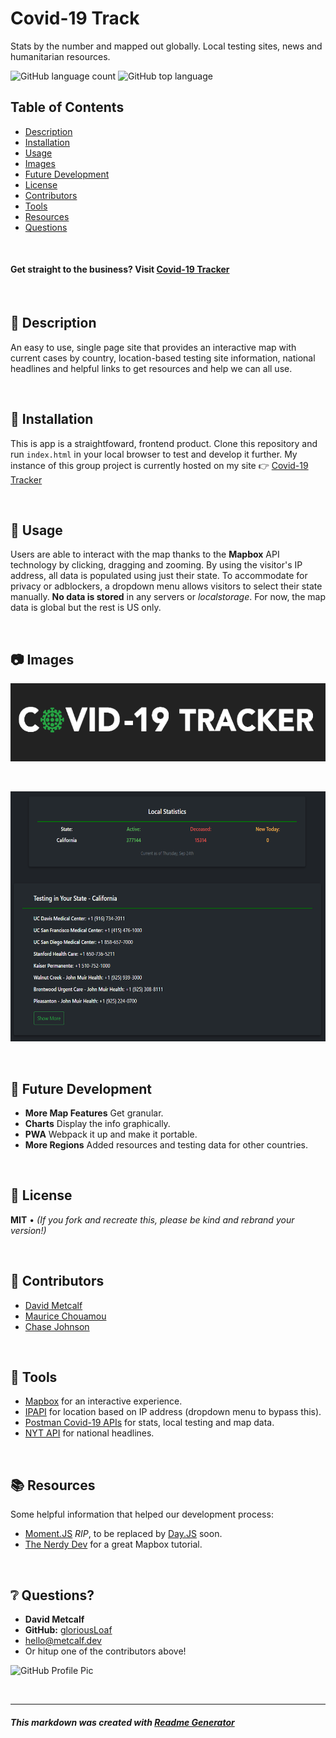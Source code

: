 # Covid-19 Track
Stats by the number and mapped out globally. Local testing sites, news and humanitarian resources.

![GitHub language count](https://img.shields.io/github/languages/count/gloriousLoaf/Covid-19-Tracker)
![GitHub top language](https://img.shields.io/github/languages/top/gloriousLoaf/Covid-19-Tracker)

## Table of Contents
* [Description](#-description)
* [Installation](#-installation)
* [Usage](#-usage)
* [Images](#-images)
* [Future Development](#-future-development)
* [License](#-license)
* [Contributors](#-contributors)
* [Tools](#-tools)
* [Resources](#-resources)
* [Questions](#-questions)
<p>&nbsp;</p>

#### Get straight to the business? Visit [Covid-19 Tracker](https://metcalf.dev/Covid-19-Tracker/)
<p>&nbsp;</p>

## 📝 Description
An easy to use, single page site that provides an interactive map with current cases by country, location-based testing site information, national headlines and helpful links to get resources and help we can all use.
<p>&nbsp;</p>

## 💾 Installation
This is app is a straightfoward, frontend product. Clone this repository and run ``` index.html ``` in your local browser to test and develop it further. My instance of this group project is currently hosted on my site 👉 [Covid-19 Tracker](https://metcalf.dev/Covid-19-Tracker/)
<p>&nbsp;</p>

## 📲 Usage
Users are able to interact with the map thanks to the **Mapbox** API technology by clicking, dragging and zooming. By using the visitor's IP address, all data is populated using just their state. To accommodate for privacy or adblockers, a dropdown menu allows visitors to select their state manually. **No data is stored** in any servers or *localstorage*. For now, the map data is global but the rest is US only.
<p>&nbsp;</p>

## 📷 Images
<img src="https://github.com/gloriousLoaf/Covid-19-Tracker/blob/main/assets/images/covid-logo-dark.png" alt="Covid-19 Tracker" height="125">
<p>&nbsp;</p>
<img src="https://github.com/gloriousLoaf/Covid-19-Tracker/blob/main/assets/images/covid-testing.png" alt="Covid-19 Tracker local testing results" height="400">
<p>&nbsp;</p>

## 🔮 Future Development
* **More Map Features** Get granular.
* **Charts** Display the info graphically.
* **PWA** Webpack it up and make it portable.
* **More Regions** Added resources and testing data for other countries.
<p>&nbsp;</p>

## 📜 License
**MIT** • *(If you fork and recreate this, please be kind and rebrand your version!)*
<p>&nbsp;</p>

## 🏀 Contributors
* [David Metcalf](https://github.com/gloriousLoaf) 
* [Maurice Chouamou](https://github.com/mauricechouam)
* [Chase Johnson](https://github.com/chaseyb) 
<p>&nbsp;</p>

## 🔨 Tools 
* [Mapbox](https://www.mapbox.com/) for an interactive experience.
* [IPAPI](https://ipapi.co/) for location based on IP address (dropdown menu to bypass this).
* [Postman Covid-19 APIs](https://covid-19-apis.postman.com/) for stats, local testing and map data.
* [NYT API](https://api.nytimes.com/) for national headlines.
<p>&nbsp;</p>

## 📚 Resources
Some helpful information that helped our development process:
* [Moment.JS](https://momentjs.com/) *RIP*, to be replaced by [Day.JS](https://www.npmjs.com/package/dayjs) soon.
* [The Nerdy Dev](https://www.youtube.com/channel/UCWWRLPeMNMeDhpfE7R6qCyw) for a great Mapbox tutorial.
<p>&nbsp;</p>

## ❔ Questions?
  * **David Metcalf**
  * **GitHub:** [gloriousLoaf](https://github.com/gloriousLoaf)
  * <hello@metcalf.dev>
  * Or hitup one of the contributors above!

<img src="https://github.com/gloriousLoaf.png" alt="GitHub Profile Pic" width="125" height="125">
<p>&nbsp;</p>

---

##### This markdown was created with [Readme Generator](https://github.com/gloriousLoaf/Readme-Generator)

